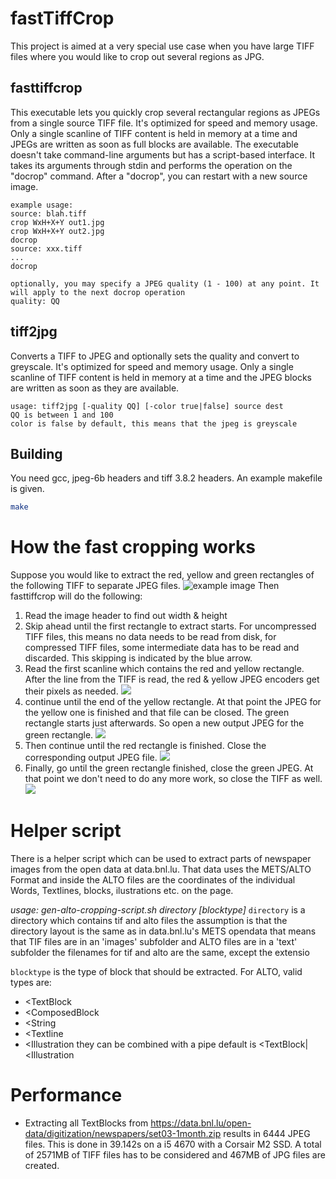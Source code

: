 # fastTiffCrop
This project is aimed at a very special use case when you have large TIFF files where you would like to crop out several regions as JPG.

## fasttiffcrop
This executable lets you quickly crop several rectangular regions as JPEGs from a single source TIFF file. It's optimized for speed and memory usage. Only a single scanline of TIFF content is held in memory at a time and JPEGs are written as soon as full blocks are available. The executable doesn't take command-line arguments but has a script-based interface. It takes its arguments through stdin and performs the operation on the "docrop" command. After a "docrop", you can restart with a new source image.

```
example usage:
source: blah.tiff
crop WxH+X+Y out1.jpg
crop WxH+X+Y out2.jpg
docrop
source: xxx.tiff
...
docrop

optionally, you may specify a JPEG quality (1 - 100) at any point. It will apply to the next docrop operation
quality: QQ
```

## tiff2jpg
Converts a TIFF to JPEG and optionally sets the quality and convert to greyscale. It's optimized for speed and memory usage. Only a single scanline of TIFF content is held in memory at a time and the JPEG blocks are written as soon as they are available.
```
usage: tiff2jpg [-quality QQ] [-color true|false] source dest
QQ is between 1 and 100
color is false by default, this means that the jpeg is greyscale
```

## Building
You need gcc, jpeg-6b headers and tiff 3.8.2 headers. An example makefile is given.
```sh
make
```

# How the fast cropping works
Suppose you would like to extract the red, yellow and green rectangles of the following TIFF to separate JPEG files.
![example image](https://user-images.githubusercontent.com/14054229/80147013-1b301e80-85b3-11ea-83e2-e2a4d419f47b.png)
Then fasttiffcrop will do the following:
1. Read the image header to find out width & height
2. Skip ahead until the first rectangle to extract starts. For uncompressed TIFF files, this means no data needs to be read from disk, for compressed TIFF files, some intermediate data has to be read and discarded. This skipping is indicated by the blue arrow.
3. Read the first scanline which contains the red and yellow rectangle. After the line from the TIFF is read, the red & yellow JPEG encoders get their pixels as needed.
![](https://user-images.githubusercontent.com/14054229/80148066-bfff2b80-85b4-11ea-8969-4fc4b0d643f9.png)
4. continue until the end of the yellow rectangle. At that point the JPEG for the yellow one is finished and that file can be closed. The green rectangle starts just afterwards. So open a new output JPEG for the green rectangle.
![](https://user-images.githubusercontent.com/14054229/80148059-becdfe80-85b4-11ea-9e28-ebafb45eed8c.png)
5. Then continue until the red rectangle is finished. Close the corresponding output JPEG file.
![](https://user-images.githubusercontent.com/14054229/80148062-bf669500-85b4-11ea-9d20-de4e4c1fce4a.png)
6. Finally, go until the green rectangle finished, close the green JPEG. At that point we don't need to do any more work, so close the TIFF as well.
![](https://user-images.githubusercontent.com/14054229/80148065-bfff2b80-85b4-11ea-96a8-38f0f569e157.png)

# Helper script
There is a helper script which can be used to extract parts of newspaper images from the open data at data.bnl.lu. That data uses the METS/ALTO Format and inside the ALTO files are the coordinates of the individual Words, Textlines, blocks, ilustrations etc. on the page.

*usage: gen-alto-cropping-script.sh directory [blocktype]*
`directory` is a directory which contains tif and alto files
the assumption is that the directory layout is the same as in data.bnl.lu's METS opendata that means that TIF files are in an 'images' subfolder and ALTO files are in a 'text' subfolder the filenames for tif and alto are the same, except the extensio

`blocktype` is the type of block that should be extracted. For ALTO, valid types are:
  - <TextBlock
  - <ComposedBlock
  - <String
  - <Textline
  - <Illustration
they can be combined with a pipe
default is <TextBlock|<Illustration

# Performance

- Extracting all TextBlocks from https://data.bnl.lu/open-data/digitization/newspapers/set03-1month.zip results in 6444 JPEG files. This is done in 39.142s on a i5 4670 with a Corsair M2 SSD. A total of 2571MB of TIFF files has to be considered and 467MB of JPG files are created.